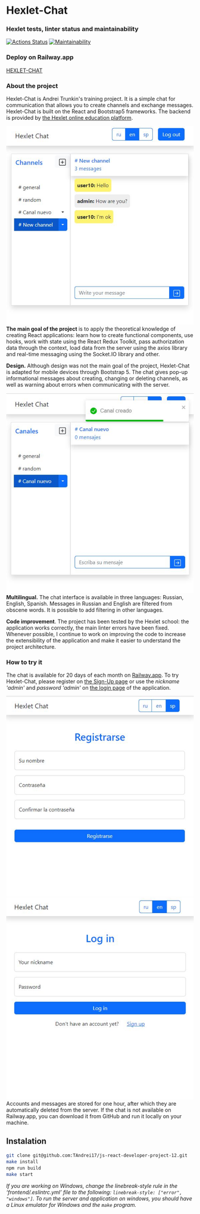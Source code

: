 # Hexlet-Chat

### Hexlet tests, linter status and maintainability

[![Actions Status](https://github.com/TAndrei17/js-react-developer-project-12/workflows/hexlet-check/badge.svg)](https://github.com/TAndrei17/js-react-developer-project-12/actions) [![Maintainability](https://api.codeclimate.com/v1/badges/5905b9d1320b5fcba8ea/maintainability)](https://codeclimate.com/github/TAndrei17/js-react-developer-project-12/maintainability)

### Deploy on Railway.app

[HEXLET-CHAT](http://js-react-developer-project-12-production-1e82.up.railway.app/)

### About the project

Hexlet-Chat is Andrei Trunkin's training project. It is a simple chat for communication that allows you to create channels and exchange messages. Hexlet-Chat is built on the React and Bootstrap5 frameworks. The backend is provided by [the Hexlet online education platform](https://hexlet.io/).

![Hexlet-Chat](/images/mainTexting_eng.JPG)
**The main goal of the project** is to apply the theoretical knowledge of creating React applications: learn how to create functional components, use hooks, work with state using the React Redux Toolkit, pass authorization data through the context, load data from the server using the axios library and real-time messaging using the Socket.IO library and other.

**Design.** Although design was not the main goal of the project, Hexlet-Chat is adapted for mobile devices through Bootstrap 5. The chat gives pop-up informational messages about creating, changing or deleting channels, as well as warning about errors when communicating with the server.

![Main page. Create channel](/images/mainCrearPopUp_esp.JPG)
**Multilingual.** The chat interface is available in three languages: Russian, English, Spanish. Messages in Russian and English are filtered from obscene words. It is possible to add filtering in other languages.

**Code improvement**. The project has been tested by the Hexlet school: the application works correctly, the main linter errors have been fixed. Whenever possible, I continue to work on improving the code to increase the extensibility of the application and make it easier to understand the project architecture.

### How to try it

The chat is available for 20 days of each month on [Railway.app](http://js-react-developer-project-12-production-1e82.up.railway.app/). To try Hexlet-Chat, please register on [the Sign-Up page](https://js-react-developer-project-12-production-1e82.up.railway.app/signup) or use the *nickname 'admin'* and *password 'admin'* on [the login page](https://js-react-developer-project-12-production-1e82.up.railway.app/login) of the application.

![Sign-Up page](/images/signUp_esp.JPG) ![Login Page](/images/logIn_eng.JPG)
Accounts and messages are stored for one hour, after which they are automatically deleted from the server. If the chat is not available on Railway.app, you can download it from GitHub and run it locally on your machine.

## Instalation
```sh
git clone git@github.com:TAndrei17/js-react-developer-project-12.git
make install
npm run build
make start
```

  *If you are working on Windows, change the linebreak-style rule in the ‘frontend/.eslintrc.yml’ file to the following: `linebreak-style: ["error", "windows"]`. To run the server and application on windows, you should have a Linux emulator for Windows and the `make` program.*